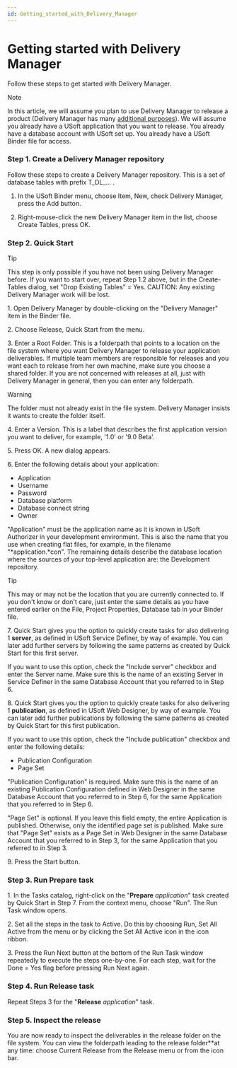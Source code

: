 ```yaml
---
id: Getting_started_with_Delivery_Manager
---
```


# Getting started with Delivery Manager

Follow these steps to get started with Delivery Manager.

> [!NOTE]
> In this article, we will assume you plan to use Delivery Manager to release a product (Delivery Manager has many [additional purposes](/docs/Continuous%20delivery/Understanding%20USoft%20Delivery%20Manager/Introducing%20USoft%20Delivery%20Manager.md)). We will assume you already have a USoft application that you want to release. You already have a database account with USoft set up. You already have a USoft Binder file for access.

### Step 1. Create a Delivery Manager repository

Follow these steps to create a Delivery Manager repository. This is a set of database tables with prefix T_DL_… .

1. In the USoft Binder menu, choose Item, New, check Delivery Manager, press the Add button.

2. Right-mouse-click the new Delivery Manager item in the list, choose Create Tables, press OK.

### Step 2. Quick Start

> [!TIP]
> This step is only possible if you have not been using Delivery Manager before. If you want to start over, repeat Step 1.2 above, but in the Create-Tables dialog, set "Drop Existing Tables” = Yes. CAUTION: Any existing Delivery Manager work will be lost.

1. Open Delivery Manager by double-clicking on the "Delivery Manager" item in the Binder file.

2. Choose Release, Quick Start from the menu.

3. Enter a Root Folder. This is a folderpath that points to a location on the file system where you want Delivery Manager to release your application deliverables. If multiple team members are responsible for releases and you want each to release from her own machine, make sure you choose a shared folder. If you are not concerned with releases at all, just with Delivery Manager in general, then you can enter any folderpath.

> [!WARNING]
> The folder must not already exist in the file system. Delivery Manager insists it wants to create the folder itself.

4. Enter a Version. This is a label that describes the first application version you want to deliver, for example, '1.0' or '9.0 Beta'.

5. Press OK. A new dialog appears.

6. Enter the following details about your application:

- Application
- Username
- Password
- Database platform
- Database connect string
- Owner

"Application" must be the application name as it is known in USoft Authorizer in your development environment. This is also the name that you use when creating flat files, for example, in the filename "*application.*con". The remaining details describe the database location where the sources of your top-level application are: the Development repository.

> [!TIP]
> This may or may not be the location that you are currently connected to. If you don't know or don't care, just enter the same details as you have entered earlier on the File, Project Properties, Database tab in your Binder file.

7. Quick Start gives you the option to quickly create tasks for also delivering 1 **server**, as defined in USoft Service Definer, by way of example. You can later add further servers by following the same patterns as created by Quick Start for this first server.

If you want to use this option, check the "Include server" checkbox and enter the Server name. Make sure this is the name of an existing Server in Service Definer in the same Database Account that you referred to in Step 6.

8. Quick Start gives you the option to quickly create tasks for also delivering 1 **publication**, as defined in USoft Web Designer, by way of example. You can later add further publications by following the same patterns as created by Quick Start for this first publication.

If you want to use this option, check the "Include publication" checkbox and enter the following details:

- Publication Configuration
- Page Set

"Publication Configuration" is required. Make sure this is the name of an existing Publication Configuration defined in Web Designer in the same Database Account that you referred to in Step 6, for the same Application that you referred to in Step 6.

"Page Set" is optional. If you leave this field empty, the entire Application is published. Otherwise, only the identified page set is published. Make sure that "Page Set" exists as a Page Set in Web Designer in the same Database Account that you referred to in Step 3, for the same Application that you referred to in Step 3.

9. Press the Start button.

### Step 3. Run Prepare task

1. In the Tasks catalog, right-click on the "**Prepare** *application*" task created by Quick Start in Step 7. From the context menu, choose "Run". The Run Task window opens.

2. Set all the steps in the task to Active. Do this by choosing Run, Set All Active from the menu or by clicking the Set All Active icon in the icon ribbon.

3. Press the Run Next button at the bottom of the Run Task window repeatedly to execute the steps one-by-one. For each step, wait for the Done = Yes flag before pressing Run Next again.

### Step 4. Run Release task

Repeat Steps 3 for the "**Release** *application*" task.

### Step 5. Inspect the release

You are now ready to inspect the deliverables in the release folder on the file system. You can view the folderpath leading to the release folder**at any time: choose Current Release from the Release menu or from the icon bar.
